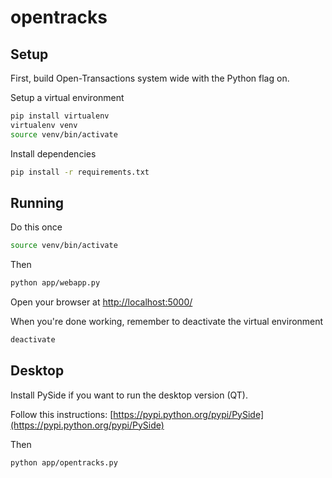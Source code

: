 opentracks
==========

## Setup

First, build Open-Transactions system wide with the Python flag on.

Setup a virtual environment

```bash
pip install virtualenv
virtualenv venv
source venv/bin/activate
``` 

Install dependencies

```bash
pip install -r requirements.txt
```

## Running

Do this once

```bash
source venv/bin/activate
```

Then

```bash
python app/webapp.py
```

Open your browser at [http://localhost:5000/](http://localhost:5000/)

When you're done working, remember to deactivate the virtual environment

```bash
deactivate
```

## Desktop

Install PySide if you want to run the desktop version (QT).

Follow this instructions: [https://pypi.python.org/pypi/PySide](https://pypi.python.org/pypi/PySide)

Then

```bash
python app/opentracks.py
```

